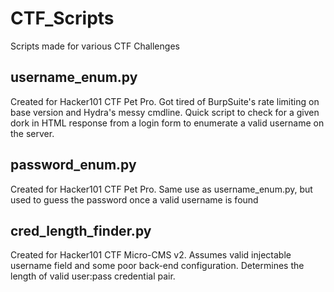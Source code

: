 # CTF_Scripts
Scripts made for various CTF Challenges

## username_enum.py
Created for Hacker101 CTF Pet Pro. Got tired of BurpSuite's rate limiting on base version and Hydra's messy cmdline. Quick script to check for a given dork in HTML response from a login form to enumerate a valid username on the server.

## password_enum.py
Created for Hacker101 CTF Pet Pro. Same use as username_enum.py, but used to guess the password once a valid username is found

## cred_length_finder.py
Created for Hacker101 CTF Micro-CMS v2. Assumes valid injectable username field and some poor back-end configuration. Determines the length of valid user:pass credential pair.
